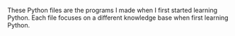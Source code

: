 These Python files are the programs I made when I first started learning Python. Each file focuses on a different knowledge base when first learning Python.
